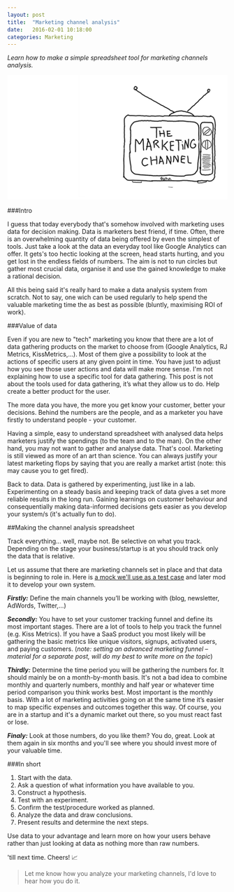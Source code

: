 ```yaml
---
layout: post
title:  "Marketing channel analysis"
date:   2016-02-01 10:18:00
categories: Marketing
---
```

*Learn how to make a simple spreadsheet tool for marketing channels analysis.*

![Marketing channel analysis Tool](https://github.com/FilipKmn/filipkmn.github.io/blob/master/assets/images/channel-analytics/marketing-channel.png?raw=true)

###Intro

I guess that today everybody that's somehow involved with marketing uses data for decision making. Data is marketers best friend, if time. Often, there is an overwhelming quantity of data being offered by even the simplest of tools. Just take a look at the data an everyday tool like Google Analytics can offer. It gets's too hectic looking at the screen, head starts hurting, and you get lost in the endless fields of numbers. The aim is not to run circles but gather most crucial data, organise it and use the gained knowledge to make a rational decision.

All this being said it's really hard to make a data analysis system from scratch. Not to say, one wich can be used regularly to help spend the valuable marketing time the as best as possible (bluntly, maximising ROI of work).

###Value of data

Even if you are new to "tech" marketing you know that there are a lot of data gathering products on the market to choose from (Google Analytics, RJ Metrics, KissMetrics,...). Most of them give a possibility to look at the actions of specific users at any given point in time. You have just to adjust how you see those user actions and data will make more sense. I'm not explaining how to use a specific tool for data gathering. This post is not about the tools used for data gathering, it’s what they allow us to do. Help create a better product for the user.

The more data you have, the more you get know your customer, better your decisions. Behind the numbers are the people, and as a marketer you have firstly to understand people - your customer.

Having a simple, easy to understand spreadsheet with analysed data helps marketers justify the spendings (to the team and to the man). On the other hand, you may not want to gather and analyse data. That's cool. Marketing is still viewed as more of an art than science. You can always justify your latest marketing flops by saying that you are really a market artist (note: this may cause you to get fired).

Back to data. Data is gathered by experimenting, just like in a lab. Experimenting on a steady basis and keeping track of data gives a set more reliable results in the long run. Gaining learnings on customer behaviour and consequentially making data-informed decisions gets easier as you develop your system/s  (it's actually fun to do).

##Making the channel analysis spreadsheet

Track everything... well, maybe not. Be selective on what you track. Depending on the stage your business/startup is at you should track only the data that is relative.

Let us assume that there are marketing channels set in place and that data is beginning to role in. Here is [a mock we'll use as a test case](https://docs.google.com/spreadsheets/d/1iIKSHqvSWMOSVTYvzz0veHXBaJpdknid7kgZvD3HQB0/edit?usp=sharing) and later mod it to develop your own system.

__*Firstly:*__ Define the main channels you’ll be working with (blog, newsletter, AdWords, Twitter,…)

__*Secondly:*__ You have to set your customer tracking funnel and define its most important stages. There are a lot of tools to help you track the funnel (e.g. Kiss Metrics). If you have a SaaS product you most likely will be gathering the basic metrics like unique visitors, signups, activated users, and paying customers.
(*note: setting an advanced marketing funnel – material for a separate post, will do my best to write more on the topic*)

__*Thirdly:*__ Determine the time period you will be gathering the numbers for. It should mainly be on a month-by-month basis. It's not a bad idea to combine monthly and quarterly numbers, monthly and half year or whatever time period comparison you think works best. Most important is the monthly basis. With a lot of marketing activities going on at the same time it’s easier to map specific expenses and outcomes together this way. Of course, you are in a startup and it's a dynamic market out there, so you must react fast or lose.

__*Finaly:*__ Look at those numbers, do you like them? You do, great. Look at them again in six months and you'll see where you should invest more of your valuable time.

###In short

1. Start with the data.
2. Ask a question of what information you have available to you.
3. Construct a hypothesis.
4. Test with an experiment.
5. Confirm the test/procedure worked as planned.
6. Analyze the data and draw conclusions.
7. Present results and determine the next steps.

Use data to your advantage and learn more on how your users behave rather than just looking at data as nothing more than raw numbers.

'till next time. Cheers! 📈

>Let me know how you analyze your marketing channels, I'd love to hear how you do it.
